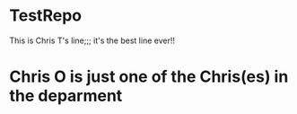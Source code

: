 # TestRepo

This is Chris T's line;;; it's the best line ever!!
# Chris O is just one of the Chris(es) in the deparment


